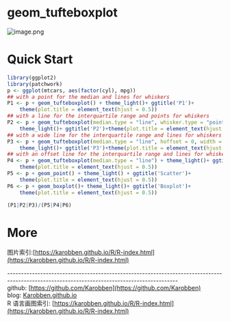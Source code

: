 # geom_tufteboxplot

![image.png](https://cdn.nlark.com/yuque/0/2020/png/691897/1580049694258-0ac2012c-264c-4746-89ab-e46865b3964c.png#align=left&display=inline&height=571&name=image.png&originHeight=571&originWidth=700&size=35910&status=done&style=none&width=700)
<a name="CyzgE"></a>
# Quick Start
```r
library(ggplot2)
library(patchwork)
p <- ggplot(mtcars, aes(factor(cyl), mpg)) 
## with a point for the median and lines for whiskers
P1 <- p + geom_tufteboxplot() + theme_light()+ ggtitle('P1')+
	theme(plot.title = element_text(hjust = 0.5))
## with a line for the interquartile range and points for whiskers
P2 <- p + geom_tufteboxplot(median.type = "line", whisker.type = "point", hoffset = 0)+
	theme_light()+ ggtitle('P2')+theme(plot.title = element_text(hjust = 0.5))
## with a wide line for the interquartile range and lines for whiskers
P3 <- p + geom_tufteboxplot(median.type = "line", hoffset = 0, width = 3) + 
	theme_light()+ ggtitle('P3')+theme(plot.title = element_text(hjust = 0.5))
## with an offset line for the interquartile range and lines for whiskers
P4 <- p + geom_tufteboxplot(median.type = "line") + theme_light()+ ggtitle('P4')+
	theme(plot.title = element_text(hjust = 0.5))
P5 <- p + geom_point() + theme_light() + ggtitle('Scatter')+
	theme(plot.title = element_text(hjust = 0.5))
P6 <- p + geom_boxplot()+ theme_light()+ ggtitle('Boxplot')+
	theme(plot.title = element_text(hjust = 0.5))

(P1|P2|P3)/(P5|P4|P6)
```


<a name="FG8Ad"></a>
# More
图片索引:[https://karobben.github.io/R/R-index.html](https://karobben.github.io/R/R-index.html)




--------------------------------------------------------------------------------------------------------------------------------------------<br />github: [https://github.com/Karobben](https://github.com/Karobben)<br />blog: [Karobben.github.io](http://Karobben.github.io)<br />R 语言画图索引: [https://karobben.github.io/R/R-index.html](https://karobben.github.io/R/R-index.html)
